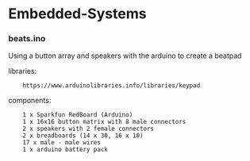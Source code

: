 # Embedded-Systems

### beats.ino
Using a button array and speakers with the arduino to create a beatpad

libraries:

        https://www.arduinolibraries.info/libraries/keypad
        
components:
        
        1 x Sparkfun RedBoard (Arduino) 
        1 x 16x16 button matrix with 8 male connectors
        2 x speakers with 2 female connectors
        2 x breadboards (14 x 30, 16 x 10)
        17 x male - male wires
        1 x arduino battery pack
        
        
